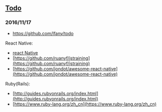 ## [Todo](https://github.com/lfany/todo)

### 2016/11/17

- https://github.com/lfany/todo

React Native:

- [react Native](http://reactnative.cn/)
- [https://github.com/ruanyf/jstraining](https://github.com/ruanyf/jstraining)
- [https://github.com/jondot/awesome-react-native](https://github.com/jondot/awesome-react-native)

Ruby(Rails):

- [http://guides.rubyonrails.org/index.html](http://guides.rubyonrails.org/index.html)
- [https://www.ruby-lang.org/zh_cn](https://www.ruby-lang.org/zh_cn)
